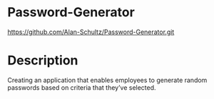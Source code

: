 # Password-Generator

https://github.com/Alan-Schultz/Password-Generator.git

# Description

Creating an application that enables employees to generate random passwords based on criteria that they’ve selected.

